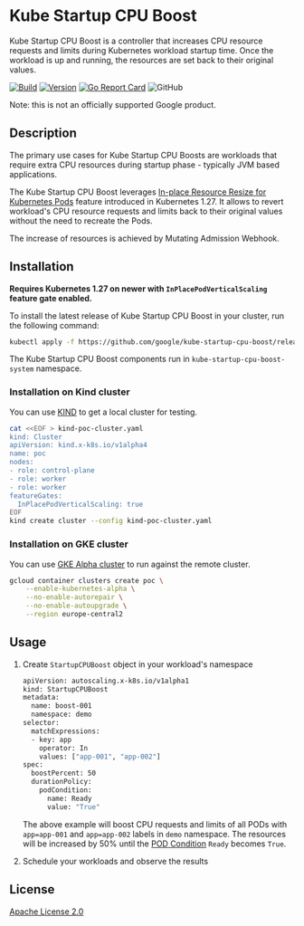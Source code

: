 # Kube Startup CPU Boost

Kube Startup CPU Boost is a controller that increases CPU resource requests and limits during
Kubernetes workload startup time. Once the workload is up and running,
the resources are set back to their original values.

[![Build](https://github.com/google/kube-startup-cpu-boost/actions/workflows/build.yml/badge.svg)](https://github.com/google/kube-startup-cpu-boost/actions/workflows/build.yml)
[![Version](https://img.shields.io/github/v/release/google/kube-startup-cpu-boost?label=version)](https://img.shields.io/github/v/release/google/kube-startup-cpu-boost?label=version)
[![Go Report Card](https://goreportcard.com/badge/github.com/google/kube-startup-cpu-boost)](https://goreportcard.com/report/github.com/google/kube-startup-cpu-boost)
![GitHub](https://img.shields.io/github/license/google/kube-startup-cpu-boost)

Note: this is not an officially supported Google product.

## Description

The primary use cases for Kube Startup CPU Boosts are workloads that require extra CPU resources during
startup phase - typically JVM based applications.

The Kube Startup CPU Boost leverages [In-place Resource Resize for Kubernetes Pods](https://kubernetes.io/blog/2023/05/12/in-place-pod-resize-alpha/)
feature introduced in Kubernetes 1.27. It allows to revert workload's CPU resource requests and limits
back to their original values without the need to recreate the Pods.

The increase of resources is achieved by Mutating Admission Webhook.

## Installation

**Requires Kubernetes 1.27 on newer with `InPlacePodVerticalScaling` feature gate
enabled.**

To install the latest release of Kube Startup CPU Boost in your cluster, run the following command:

```sh
kubectl apply -f https://github.com/google/kube-startup-cpu-boost/releases/download/v0.0.2/manifests.yaml
```

The Kube Startup CPU Boost components run in `kube-startup-cpu-boost-system` namespace.

### Installation on Kind cluster

You can use [KIND](https://github.com/kubernetes-sigs/kind) to get a local cluster for testing.

```sh
cat <<EOF > kind-poc-cluster.yaml
kind: Cluster
apiVersion: kind.x-k8s.io/v1alpha4
name: poc
nodes:
- role: control-plane
- role: worker
- role: worker
featureGates:
  InPlacePodVerticalScaling: true 
EOF
kind create cluster --config kind-poc-cluster.yaml
```

### Installation on GKE cluster

You can use [GKE Alpha cluster](https://cloud.google.com/kubernetes-engine/docs/concepts/alpha-clusters)
to run against the remote cluster.

```sh
gcloud container clusters create poc \
    --enable-kubernetes-alpha \
    --no-enable-autorepair \
    --no-enable-autoupgrade \
    --region europe-central2
```

## Usage

1. Create `StartupCPUBoost` object in your workload's namespace

   ```sh
   apiVersion: autoscaling.x-k8s.io/v1alpha1
   kind: StartupCPUBoost
   metadata:
     name: boost-001
     namespace: demo
   selector:
     matchExpressions:
     - key: app
       operator: In
       values: ["app-001", "app-002"]
   spec:
     boostPercent: 50
     durationPolicy:
       podCondition:
         name: Ready
         value: "True"
   ```

   The above example will boost CPU requests and limits of all PODs with `app=app-001` and `app=app-002`
   labels in `demo` namespace. The resources will be increased by 50% until the
   [POD Condition](https://kubernetes.io/docs/concepts/workloads/pods/pod-lifecycle/#pod-conditions)
   `Ready` becomes `True`.

2. Schedule your workloads and observe the results

## License

[Apache License 2.0](LICENSE)
